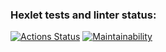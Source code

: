 ### Hexlet tests and linter status:
[![Actions Status](https://github.com/nika7407/java-project-78/actions/workflows/hexlet-check.yml/badge.svg)](https://github.com/nika7407/java-project-78/actions)
[![Maintainability](https://api.codeclimate.com/v1/badges/e0ae8ce96eca97f1b54a/maintainability)](https://codeclimate.com/github/nika7407/java-project-78/maintainability)